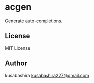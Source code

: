 acgen
=====

Generate auto-completions.

License
-------

MIT License

Author
------

kusabashira <kusabashira227@gmail.com>
